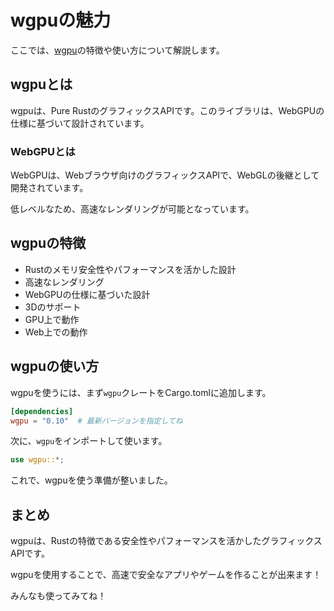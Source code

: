 # wgpuの魅力

ここでは、[wgpu](https://github.com/gfx-rs/wgpu)の特徴や使い方について解説します。

## wgpuとは

wgpuは、Pure RustのグラフィックスAPIです。このライブラリは、WebGPUの仕様に基づいて設計されています。

### WebGPUとは

WebGPUは、Webブラウザ向けのグラフィックスAPIで、WebGLの後継として開発されています。

低レベルなため、高速なレンダリングが可能となっています。


## wgpuの特徴

- Rustのメモリ安全性やパフォーマンスを活かした設計
- 高速なレンダリング
- WebGPUの仕様に基づいた設計
- 3Dのサポート
- GPU上で動作
- Web上での動作

## wgpuの使い方

wgpuを使うには、まず`wgpu`クレートをCargo.tomlに追加します。

```toml
[dependencies]
wgpu = "0.10"  # 最新バージョンを指定してね
```

次に、`wgpu`をインポートして使います。

```rust
use wgpu::*;
```

これで、wgpuを使う準備が整いました。

## まとめ

wgpuは、Rustの特徴である安全性やパフォーマンスを活かしたグラフィックスAPIです。

wgpuを使用することで、高速で安全なアプリやゲームを作ることが出来ます！

みんなも使ってみてね！